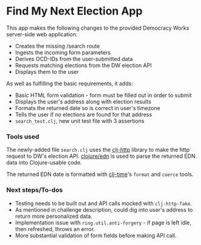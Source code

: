 # Find My Next Election App

This app makes the following changes to the provided Democracy Works server-side web application:

* Creates the missing /search route
* Ingests the incoming form parameters
* Derives OCD-IDs from the user-submitted data
* Requests matching elections from the DW election API
* Displays them to the user

As well as fulfilling the basic requirements, it adds:

* Basic HTML form validation - form must be filled out in order to submit
* Displays the user's address along with election results
* Formats the returned date so is correct in user's timezone
* Tells the user if no elections are found for that address
* `search_test.clj`, new unit test file with 3 assertions

### Tools used

The newly-added file `search.clj` uses the [clj-http](https://github.com/dakrone/clj-http) library to make the http request to DW's election API. [clojure/edn](https://clojure.github.io/clojure/clojure.edn-api.html) is used to parse the returned EDN data into Clojure-usable code.

The returned EDN date is formatted with [clj-time](https://github.com/clj-time/clj-time)'s `format` and `coerce` tools.

### Next steps/To-dos

* Testing needs to be built out and API calls mocked with `clj-http-fake`.
* As mentioned in challenge description, could dig into user's address to return more personalized data.
* Implementation issue with `ring.util.anti-forgery` - if page is left idle, then refreshed, throws an error.
* More substantial validation of form fields before making API call.